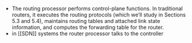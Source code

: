 - The routing processor performs control-plane functions. In traditional routers, it executes the routing protocols (which we’ll study in Sections 5.3 and 5.4), maintains routing tables and attached link state information, and computes the forwarding table for the router.
- in [[SDN]] systems the router processor talks to the controller